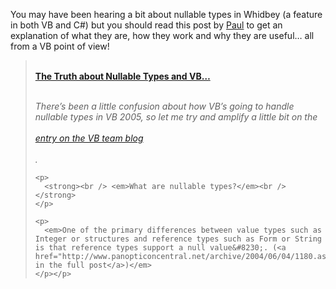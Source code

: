 You may have been hearing a bit about nullable types in Whidbey (a feature in&nbsp;both VB and C#) but you should read this post by&nbsp;[Paul](http://www.panopticoncentral.net/) to&nbsp;get an explanation of what they are, how they work and why they are useful&#8230; all from a VB point of view!

<blockquote dir="ltr" style="MARGIN-RIGHT: 0px">
  <div class="postTitle">
    <a id="viewpost.ascx_TitleUrl" href="http://www.panopticoncentral.net/archive/2004/06/04/1180.aspx"><br /> <strong>The Truth about Nullable Types and VB&#8230;</strong><br /> </a><br /> <strong> </strong>
  </div>
  
  <div class="postText">
    <p>
      <em>There&#8217;s been a little confusion about how VB&#8217;s going to handle nullable types in VB 2005, so let me try and amplify a little bit on the </em><br /> <a href="http://blogs.msdn.com/vbteam/archive/2004/05/28/143813.aspx"><br /> <em>entry on the VB team blog</em><br /> </a><br /> <em>.</em>
    </p>
    
    <p>
      <strong><br /> <em>What are nullable types?</em><br /> </strong>
    </p>
    
    <p>
      <em>One of the primary differences between value types such as Integer or structures and reference types such as Form or String is that reference types support a null value&#8230;. (<a href="http://www.panopticoncentral.net/archive/2004/06/04/1180.aspx">continued in the full post</a>)</em>
    </p></p>
  </div>
</blockquote>